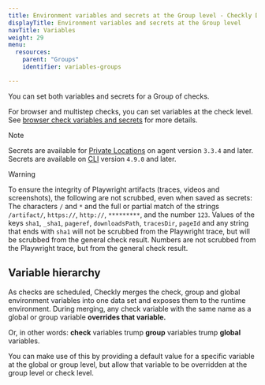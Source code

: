 ```yaml
---
title: Environment variables and secrets at the Group level - Checkly Docs
displayTitle: Environment variables and secrets at the Group level
navTitle: Variables
weight: 29
menu:
  resources:
    parent: "Groups"
    identifier: variables-groups

---
```


You can set both variables and secrets for a Group of checks.

For browser and multistep checks, you can set variables at the check level. See [browser check variables and secrets](/docs/browser-checks/variables) for more details.

>[!NOTE]
> Secrets are available for [Private Locations](/docs/private-locations/) on agent version `3.3.4` and later. Secrets are available on [CLI](/docs/cli/) version `4.9.0` and later.

> [!WARNING]
> To ensure the integrity of Playwright artifacts (traces, videos and screenshots), the following are not scrubbed, even when saved as secrets: The characters `/` and `*` and the full or partial match of the strings `/artifact/`, `https://`, `http://`, `*********`, and the number `123`.
> Values of the keys `sha1`, `_sha1`, `pageref`, `downloadsPath`, `tracesDir`, `pageId` and any string that ends with `sha1` will not be scrubbed from the Playwright trace, but will be scrubbed from the general check result.
> Numbers are not scrubbed from the Playwright trace, but from the general check result.

## Variable hierarchy

As checks are scheduled, Checkly merges the check, group and global environment variables into one data set and exposes them
to the runtime environment. During merging, any check variable with the same name as a global or group variable **overrides that variable.**  

Or, in other words: **check** variables trump **group** variables trump **global** variables.  

You can make use of this by providing a default value for a specific variable at the global or group level, but allow 
that variable to be overridden at the group level or check level.
